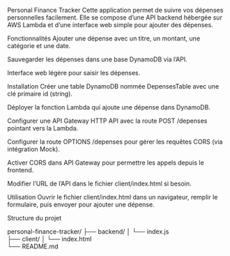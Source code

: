 Personal Finance Tracker
Cette application permet de suivre vos dépenses personnelles facilement. Elle se compose d’une API backend hébergée sur AWS Lambda et d’une interface web simple pour ajouter des dépenses.

Fonctionnalités
Ajouter une dépense avec un titre, un montant, une catégorie et une date.

Sauvegarder les dépenses dans une base DynamoDB via l’API.

Interface web légère pour saisir les dépenses.

Installation
Créer une table DynamoDB nommée DepensesTable avec une clé primaire id (string).

Déployer la fonction Lambda qui ajoute une dépense dans DynamoDB.

Configurer une API Gateway HTTP API avec la route POST /depenses pointant vers la Lambda.

Configurer la route OPTIONS /depenses pour gérer les requêtes CORS (via intégration Mock).

Activer CORS dans API Gateway pour permettre les appels depuis le frontend.

Modifier l’URL de l’API dans le fichier client/index.html si besoin.

Utilisation
Ouvrir le fichier client/index.html dans un navigateur, remplir le formulaire, puis envoyer pour ajouter une dépense.

Structure du projet

personal-finance-tracker/
├── backend/
│   └── index.js          
├── client/
│   └── index.html     
└── README.md